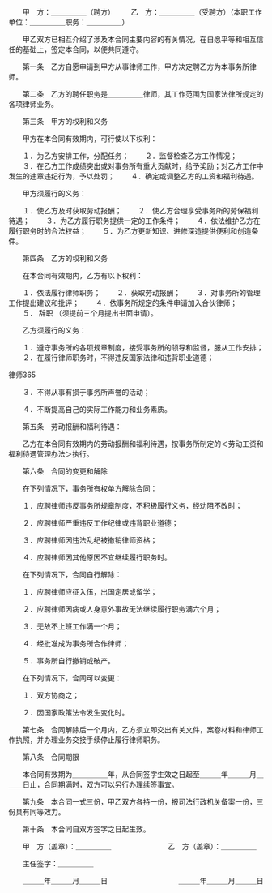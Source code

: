 
 　　甲　方：＿＿＿＿＿（聘方） 
 　　乙　方：＿＿＿＿＿（受聘方）（本职工作单位：＿＿＿＿＿职务：＿＿＿＿＿） 
 
 　　甲乙双方已相互介绍了涉及本合同主要内容的有关情况，在自愿平等和相互信任的基础上，签定本合同，以便共同遵守。 
 
 　　第一条　乙方自愿申请到甲方从事律师工作，甲方决定聘乙方为本事务所律师。 
 
 　　第二条　乙方的聘任职务是＿＿＿＿＿律师，其工作范围为国家法律所规定的各项律师业务。 
 
 　　第三条　甲方的权利和义务 
 
 　　甲方在本合同有效期内，可行使以下权利： 
 
 　　１．为乙方安排工作，分配任务； 
 　　２．监督检查乙方工作情况； 
 　　３．在乙方工作成绩突出或对事务所有重大贡献时，给予奖励；对乙方工作中发生的违章违纪行为，予以处罚； 
 　　４．确定或调整乙方的工资和福利待遇。 
 
 　　甲方须履行的义务： 
 
 　　１．使乙方及时获取劳动报酬； 
 　　２．使乙方合理享受事务所的劳保福利待遇； 
 　　３．为乙方履行职务提供一定的工作条件； 
 　　４．依法维护乙方在履行职务时的合法权益； 
 　　５．为乙方更新知识、进修深造提供便利和创造条件。 
 
 　　第四条　乙方的权利和义务 
 
 　　在本合同有效期内，乙方有以下权利： 
 
 　　１．依法履行律师职务； 
 　　２．获取劳动报酬； 
 　　３．对事务所的管理工作提出建议和批评； 
 　　４．依事务所规定的条件申请加入合伙律师； 
 　　５．
辞职
（须提前三个月提出书面申请）。 
 
 　　乙方须履行的义务： 
 
 　　１．遵守事务所的各项规章制度，接受事务所的领导和监督，服从工作安排； 
 　　２．在履行律师职务时，不得违反国家法律和违背职业道德； 




 
律师365






 　　３．不得从事有损于事务所声誉的活动； 

 　　４．不断提高自己的实际工作能力和业务素质。 

 

 　　第五条　劳动报酬和福利待遇： 

 

 　　乙方在本合同有效期内的劳动报酬和福利待遇，按事务所制定的＜劳动工资和福利待遇管理办法＞执行。 

 

 　　第六条　合同的变更和解除 

 

 　　在下列情况下，事务所有权单方解除合同： 

 

 　　１．应聘律师违反事务所规章制度，不积极履行义务，经劝阻不改时； 

 　　２．应聘律师严重违反工作纪律或违背职业道德； 

 　　３．应聘律师因违法乱纪被撤销律师资格； 

 　　４．应聘律师因其他原因不宜继续履行职务时。 

 

 　　在下列情况下，合同自行解除： 

 

 　　１．应聘律师应征入伍，出国定居或留学； 

 　　２．应聘律师因病或人身意外事故无法继续履行职务满六个月； 

 　　３．无故不上班工作满一个月； 

 　　４．经批准成为事务所合作律师； 

 　　５．事务所自行撤销或破产。 

 

 　　在下列情况下，合同可以变更： 

 

 　　１．双方协商之； 

 　　２．因国家政策法令发生变化时。 

 

 　　第七条　合同解除后一个月内，乙方须立即交出有关文件，案卷材料和律师工作执照，并办理业务交接手续停止履行律师职务。 

 

 　　第八条　合同期限 

 

 　　本合同有效期为＿＿＿＿＿年，从合同签字生效之日起至＿＿＿年＿＿＿月＿＿＿日止，合同期满时，双方可以另行办理续签事宜。 

 

 　　第九条　本合同一式三份，甲乙双方各持一份，报司法行政机关备案一份，三份具有同等效力。 

 

 　　第十条　本合同自双方签字之日起生效。 

 

 　　甲　方（盖章）：＿＿＿＿＿　　　　　　　　乙　方（盖章）：＿＿＿＿＿ 

 　　主任签字：＿＿＿＿＿ 

 　　＿＿＿年＿＿＿月＿＿＿日　　　　　　　　　　＿＿＿年＿＿＿月＿＿＿日

 


 

 
 
 
 
 
  


  
 

  


  


  
 
 
 
 

